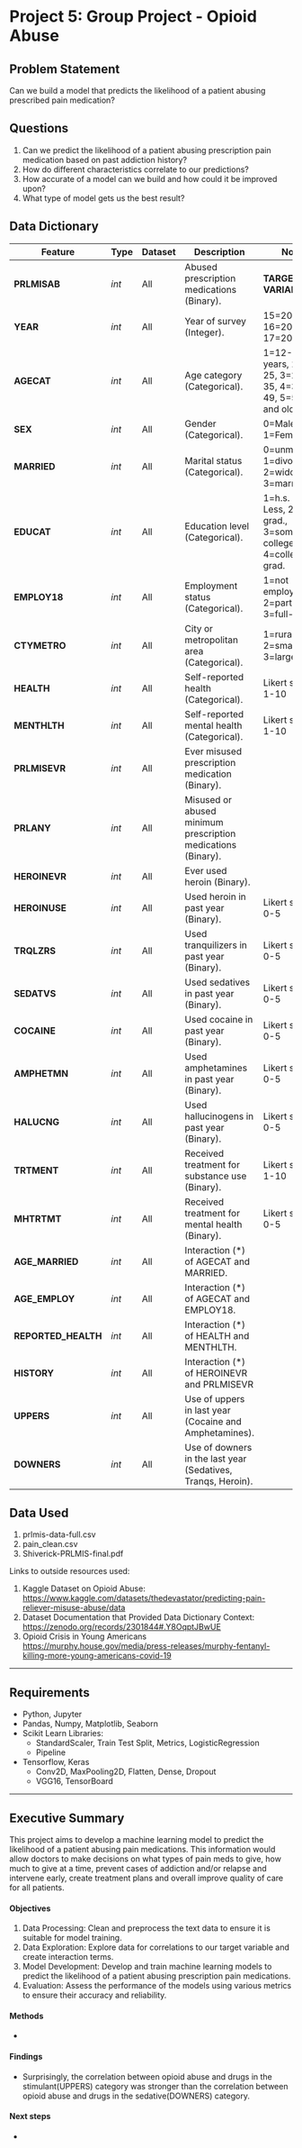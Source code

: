 # Project 5: Group Project - Opioid Abuse


## Problem Statement

Can we build a model that predicts the likelihood of a patient abusing prescribed pain medication?

## Questions

1. Can we predict the likelihood of a patient abusing prescription pain medication based on past addiction history?
2. How do different characteristics correlate to our predictions?
3. How accurate of a model can we build and how could it be improved upon?
4. What type of model gets us the best result?

## Data Dictionary


| Feature             | Type   | Dataset | Description                                                                       | Note |
|---------------------|--------|---------|-----------------------------------------------------------------------------------|------|
| **PRLMISAB**        | *int*  | All     | Abused prescription medications (Binary).                       | **TARGET VARIABLE** |    
| **YEAR**            | *int*  | All     | Year of survey (Integer).                                                         |   15=2015, 16=2016, 17=2017   |
| **AGECAT**          | *int*  | All     | Age category (Categorical).                                                       | 1=12-17 years, 2=18-25, 3=26-35, 4=36-49, 5=50 and older |
| **SEX**             | *int*  | All     | Gender (Categorical).                                                             |   0=Male, 1=Female   |
| **MARRIED**         | *int*  | All     | Marital status (Categorical).                                                     |  0=unmarried, 1=divorced, 2=widowed, 3=married     |
| **EDUCAT**          | *int*  | All     | Education level (Categorical).                                                    |   1=h.s. or Less, 2=h.s. grad., 3=some college, 4=college grad.    |
| **EMPLOY18**        | *int*  | All     | Employment status (Categorical).                                                  |  1=not employed, 2=part-time, 3=full-time    |
| **CTYMETRO**        | *int*  | All     | City or metropolitan area (Categorical).                                          |    1=rural, 2=small, 3=large |
| **HEALTH**          | *int*  | All     | Self-reported health (Categorical).                                               |   Likert scale: 1-10   |
| **MENTHLTH**        | *int*  | All     | Self-reported mental health (Categorical).                                        |   Likert scale: 1-10   |
| **PRLMISEVR**       | *int*  | All     | Ever misused prescription medication (Binary).                                    |       |
| **PRLANY**          | *int*  | All     | Misused or abused minimum prescription medications (Binary).                      |       |
| **HEROINEVR**       | *int*  | All     | Ever used heroin (Binary).                                                        |       |
| **HEROINUSE**       | *int*  | All     | Used heroin in past year (Binary).                                                |   Likert scale: 0-5   |
| **TRQLZRS**         | *int*  | All     | Used tranquilizers in past year (Binary).                                         |   Likert scale: 0-5    |
| **SEDATVS**         | *int*  | All     | Used sedatives in past year (Binary).                                             |   Likert scale: 0-5    |
| **COCAINE**         | *int*  | All     | Used cocaine in past year (Binary).                                               |   Likert scale: 0-5    |
| **AMPHETMN**        | *int*  | All     | Used amphetamines in past year (Binary).                                          |  Likert scale: 0-5   |
| **HALUCNG**         | *int*  | All     | Used hallucinogens in past year (Binary).                                         |  Likert scale: 0-5    |
| **TRTMENT**         | *int*  | All     | Received treatment for substance use (Binary).                                    |    Likert scale: 1-10    |
| **MHTRTMT**         | *int*  | All     | Received treatment for mental health (Binary).                                    |   Likert scale: 0-5   |
| **AGE_MARRIED**         | *int*  | All     | Interaction (*) of AGECAT and MARRIED.                                               |       |
| **AGE_EMPLOY**        | *int*  | All     | Interaction (*) of AGECAT and EMPLOY18.                                          |     |
| **REPORTED_HEALTH**         | *int*  | All     | Interaction (*) of HEALTH and MENTHLTH.                                         |      |
| **HISTORY**         | *int*  | All     | Interaction (*) of HEROINEVR and PRLMISEVR                                    |        |
| **UPPERS**         | *int*  | All     | Use of uppers in last year (Cocaine and Amphetamines).                                    |      |
| **DOWNERS**         | *int*  | All     | Use of downers in the last year (Sedatives, Tranqs, Heroin).    

## Data Used
1. prlmis-data-full.csv
2. pain_clean.csv
3. Shiverick-PRLMIS-final.pdf


Links to outside resources used:

1. Kaggle Dataset on Opioid Abuse: https://www.kaggle.com/datasets/thedevastator/predicting-pain-reliever-misuse-abuse/data
2. Dataset Documentation that Provided Data Dictionary Context: https://zenodo.org/records/2301844#.Y8OqptJBwUE
3. Opioid Crisis in Young Americans https://murphy.house.gov/media/press-releases/murphy-fentanyl-killing-more-young-americans-covid-19


---

## Requirements
- Python, Jupyter
- Pandas, Numpy, Matplotlib, Seaborn
- Scikit Learn Libraries:
   - StandardScaler, Train Test Split, Metrics, LogisticRegression
   - Pipeline
- Tensorflow, Keras
   - Conv2D, MaxPooling2D, Flatten, Dense, Dropout
   - VGG16, TensorBoard
---
## Executive Summary
 This project aims to develop a machine learning model to predict the likelihood of a patient abusing pain medications. This information would allow doctors to make decisions on what types of pain meds to give, how much to give at a time, prevent cases of addiction and/or relapse and
intervene early, create treatment plans and overall improve quality of care for all patients.

 
#### Objectives
1. Data Processing: Clean and preprocess the text data to ensure it is suitable for model training.
2. Data Exploration: Explore data for correlations to our target variable and create interaction terms.
3. Model Development: Develop and train machine learning models to predict the likelihood of a patient abusing prescription pain medications.
4. Evaluation: Assess the performance of the models using various metrics to ensure their accuracy and reliability.


#### Methods
  - 
  

#### Findings
  - Surprisingly, the correlation between opioid abuse and drugs in the stimulant(UPPERS) category was stronger than the correlation between opioid abuse and drugs in the sedative(DOWNERS) category.

#### Next steps
  -  
